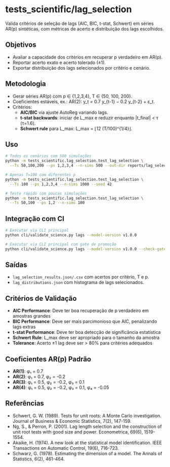 # tests_scientific/lag_selection

Valida critérios de seleção de lags (AIC, BIC, t-stat, Schwert) em séries AR(p) sintéticas, com métricas de acerto e distribuição dos lags escolhidos.

## Objetivos
- Avaliar a capacidade dos critérios em recuperar p verdadeiro em AR(p).
- Reportar acerto exato e acerto tolerado (±1).
- Exportar distribuição dos lags selecionados por critério e cenário.

## Metodologia
- Gerar séries AR(p) com p ∈ {1,2,3,4}, T ∈ {50, 100, 200}.
- Coeficientes estáveis, ex.: AR(2): y_t = 0.7 y_{t-1} − 0.2 y_{t-2} + ε_t.
- Critérios:
  - **AIC/BIC** via ajuste AutoReg variando lags.
  - **t-stat backwards**: iniciar de L_max e reduzir enquanto |t_final| < τ (τ=1.6).
  - **Schwert rule** para L_max: L_max = ⌊12 (T/100)^{1/4}⌋.

## Uso

```bash
# Todos os cenários com 500 simulações
python -m tests_scientific.lag_selection.test_lag_selection \
  --Ts 50,100,200 --ps 1,2,3,4 --n-sims 500 --out-dir reports/lag_selection

# Apenas T=100 com diferentes p
python -m tests_scientific.lag_selection.test_lag_selection \
  --Ts 100 --ps 1,2,3,4 --n-sims 1000 --seed 42

# Teste rápido com poucas simulações
python -m tests_scientific.lag_selection.test_lag_selection \
  --Ts 50,100 --ps 1,2 --n-sims 100
```

## Integração com CI

```bash
# Executar via CLI principal
python cli/validate_science.py lags --model-version v1.0.0

# Executar via CLI principal com gate de promoção
python cli/validate_science.py lags --model-version v1.0.0 --check-gate
```

## Saídas
- `lag_selection_results.json/.csv` com acertos por critério, T e p.
- `lag_distributions.json` com histograma de lags selecionados.

## Critérios de Validação

- **AIC Performance**: Deve ter boa recuperação de p verdadeiro em amostras grandes
- **BIC Performance**: Deve ser mais parcimonioso que AIC, penalizando lags extras
- **t-stat Performance**: Deve ter boa detecção de significância estatística
- **Schwert Rule**: L_max deve ser apropriado para o tamanho da amostra
- **Tolerance**: Acerto ±1 lag deve ser > 80% para critérios adequados

## Coeficientes AR(p) Padrão

- **AR(1)**: φ₁ = 0.7
- **AR(2)**: φ₁ = 0.7, φ₂ = -0.2  
- **AR(3)**: φ₁ = 0.5, φ₂ = -0.2, φ₃ = 0.1
- **AR(4)**: φ₁ = 0.5, φ₂ = -0.2, φ₃ = 0.1, φ₄ = -0.05

## Referências

- Schwert, G. W. (1989). Tests for unit roots: A Monte Carlo investigation. Journal of Business & Economic Statistics, 7(2), 147-159.
- Ng, S., & Perron, P. (2001). Lag length selection and the construction of unit root tests with good size and power. Econometrica, 69(6), 1519-1554.
- Akaike, H. (1974). A new look at the statistical model identification. IEEE Transactions on Automatic Control, 19(6), 716-723.
- Schwarz, G. (1978). Estimating the dimension of a model. The Annals of Statistics, 6(2), 461-464.
